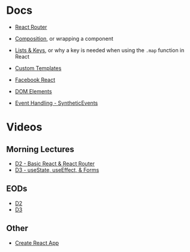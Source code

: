# Docs
- [React Router](https://reactrouter.com/web/api/)

- [Composition](https://reactjs.org/docs/composition-vs-inheritance.html), or wrapping a component

- [Lists & Keys](https://reactjs.org/docs/lists-and-keys.html), or why a key is needed when using the `.map` function in React

- [Custom Templates](https://create-react-app.dev/docs/custom-templates/)

- [Facebook React](https://github.com/facebook/react/blob/master/packages/react/src/ReactHooks.js)

- [DOM Elements](https://reactjs.org/docs/dom-elements.html)

- [Event Handling - SyntheticEvents](https://reactjs.org/docs/events.html#supported-events)

# Videos

## Morning Lectures
- [D2 - Basic React & React Router](https://vimeo.com/536537238/f28df5508d)
- [D3 - useState, useEffect, & Forms](https://vimeo.com/536971788/8682985dc7)

## EODs
- [D2](https://vimeo.com/536583505/ef78983a68)
- [D3](https://vimeo.com/537041794/a7b29eda68)

## Other
- [Create React App](https://vimeo.com/488496412/75a81ebf7c)


